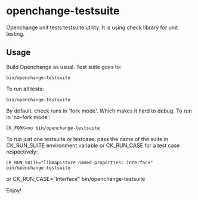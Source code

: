 openchange-testsuite
======================

Openchange unit tests testsuite utility.
It is using check library for unit testing.

Usage
-----

Build Openchange as usual. Test suite goes to:

    bin/openchange-testsuite

To run all tests:

    bin/openchange-testsuite

By default, check runs in 'fork mode'. Which makes it hard to debug. To run in 'no-fork mode':

    CK_FORK=no bin/openchange-testsuite

To run just one testsuite or testcase, pass the name of the suite in CK_RUN_SUITE environment
variable or CK_RUN_CASE for a test case respectively:

    CK_RUN_SUITE="libmapistore named properties: interface" bin/openchange-testsuite
or
    CK_RUN_CASE="Interface" bin/openchange-testsuite

Enjoy!
